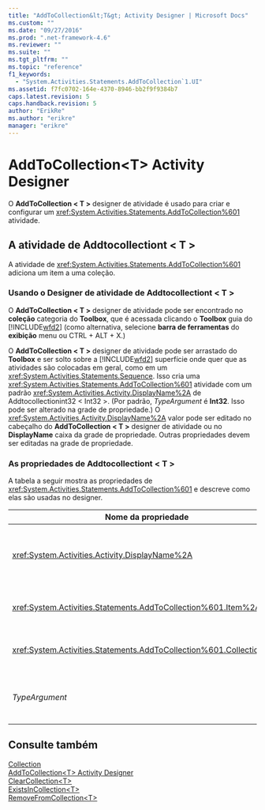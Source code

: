 ```yaml
---
title: "AddToCollection&lt;T&gt; Activity Designer | Microsoft Docs"
ms.custom: ""
ms.date: "09/27/2016"
ms.prod: ".net-framework-4.6"
ms.reviewer: ""
ms.suite: ""
ms.tgt_pltfrm: ""
ms.topic: "reference"
f1_keywords: 
  - "System.Activities.Statements.AddToCollection`1.UI"
ms.assetid: f7fc0702-164e-4370-8946-bb2f9f9384b7
caps.latest.revision: 5
caps.handback.revision: 5
author: "ErikRe"
ms.author: "erikre"
manager: "erikre"
---
```

# AddToCollection&lt;T&gt; Activity Designer
O **AddToCollection \< T \>** designer de atividade é usado para criar e configurar um <xref:System.Activities.Statements.AddToCollection%601> atividade.  
  
## A atividade de Addtocollectiont \< T \>  
 A atividade de <xref:System.Activities.Statements.AddToCollection%601> adiciona um item a uma coleção.  
  
### Usando o Designer de atividade de Addtocollectiont \< T \>  
 O **AddToCollection \< T \>** designer de atividade pode ser encontrado no **coleção** categoria do **Toolbox**, que é acessada clicando o **Toolbox** guia do [!INCLUDE[wfd2](../workflow-designer/includes/wfd2_md.md)] \(como alternativa, selecione **barra de ferramentas** do **exibição** menu ou CTRL \+ ALT \+ X.\)  
  
 O **AddToCollection \< T \>** designer de atividade pode ser arrastado do **Toolbox** e ser solto sobre a [!INCLUDE[wfd2](../workflow-designer/includes/wfd2_md.md)] superfície onde quer que as atividades são colocadas em geral, como em um <xref:System.Activities.Statements.Sequence>.  Isso cria uma <xref:System.Activities.Statements.AddToCollection%601> atividade com um padrão <xref:System.Activities.Activity.DisplayName%2A> de Addtocollectionint32 \< Int32 \>.  \(Por padrão, *TypeArgument* é **Int32**.  Isso pode ser alterado na grade de propriedade.\) O <xref:System.Activities.Activity.DisplayName%2A> valor pode ser editado no cabeçalho do **AddToCollection \< T \>** designer de atividade ou no **DisplayName** caixa da grade de propriedade.  Outras propriedades devem ser editadas na grade de propriedade.  
  
### As propriedades de Addtocollectiont \< T \>  
 A tabela a seguir mostra as propriedades de <xref:System.Activities.Statements.AddToCollection%601> e descreve como elas são usadas no designer.  
  
|Nome da propriedade|Obrigatório|Uso|  
|-------------------------|-----------------|---------|  
|<xref:System.Activities.Activity.DisplayName%2A>|False|O nome amigável de atividade de <xref:System.Activities.Statements.AddToCollection%601> .  O padrão é Addtocollectionint32 \< Int32 \>.  Embora o valor de <xref:System.Activities.Activity.DisplayName%2A> não é necessário restrita, é uma prática recomendada usar um.|  
|<xref:System.Activities.Statements.AddToCollection%601.Item%2A>|True|Item a ser adicionado à coleção \< T \>.  Este item é do tipo *T*, que é do tipo *TypeArgument*.  Para especificar o item, digite uma expressão do Visual Basic na grade de propriedade.|  
|<xref:System.Activities.Statements.AddToCollection%601.Collection%2A>|True|A coleção para que o item deve ser adicionado.  Essa coleção é do tipo **ICollection\<TypeArgument\>**.  Para especificar a coleção, digite uma expressão do Visual Basic na grade de propriedade.|  
|*TypeArgument*|True|O tipo T de itens contidos em <xref:System.Collections.Generic.ICollection%601>.  Por padrão, esse tipo de *TypeArgument* é definido como **Int32**.  Para alterar o tipo, altere o valor de *TypeArgument* na caixa de combinação na grade de propriedade.|  
  
## Consulte também  
 [Collection](../workflow-designer/collection-activity-designers.md)   
 [AddToCollection\<T\> Activity Designer](../workflow-designer/addtocollection-t-activity-designer.md)   
 [ClearCollection\<T\>](../workflow-designer/clearcollection-t-activity-designer.md)   
 [ExistsInCollection\<T\>](../workflow-designer/existsincollection-t-activity-designer.md)   
 [RemoveFromCollection\<T\>](../workflow-designer/removefromcollection-t-activity-designer.md)